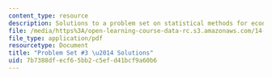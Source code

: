 ```yaml
---
content_type: resource
description: Solutions to a problem set on statistical methods for economics.
file: /media/https%3A/open-learning-course-data-rc.s3.amazonaws.com/14-30-introduction-to-statistical-methods-in-economics-spring-2009/7b7388dfecf65bb2c5efd41bcf9a60b6_MIT14_30s09_sol_pset03.pdf
file_type: application/pdf
resourcetype: Document
title: "Problem Set #3 \u2014 Solutions"
uid: 7b7388df-ecf6-5bb2-c5ef-d41bcf9a60b6
---
```

